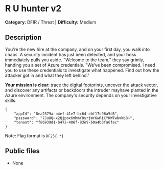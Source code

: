# R U hunter v2

**Category:** DFIR / Threat | **Difficulty:** Medium

## Description

You're the new hire at the company, and on your first day, you walk into chaos.
A security incident has just been detected, and your boss immediately pulls you aside.
"Welcome to the team," they say grimly, handing you a set of Azure credentials.
"We've been compromised. I need you to use these credentials to investigate what happened.
Find out how the attacker got in and what they left behind."

**Your mission is clear**: trace the digital footprints, uncover the attack vector,
and discover any artifacts or backdoors the intruder mayhave planted in the Azure environment.
The company's security depends on your investigative skills.

```
{
    "appId": "8ea2379a-b4ef-41e7-bc64-cbf17c96a5d6",
    "password": "7Ju8Q~x2Qjpox6mhmY8yrjWr6wRiCYKWTwbvkb8~",
    "tenant": "f86939d1-b472-486f-83e9-b0a4b3fa6fec"
}
```

Note: Flag format is `DF25{.*}`

## Public files

- None
